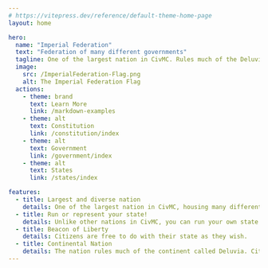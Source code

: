 ```yaml
---
# https://vitepress.dev/reference/default-theme-home-page
layout: home

hero:
  name: "Imperial Federation"
  text: "Federation of many different governments"
  tagline: One of the largest nation in CivMC. Rules much of the Deluvia Continent.
  image:
    src: /ImperialFederation-Flag.png
    alt: The Imperial Federation Flag
  actions:
    - theme: brand
      text: Learn More
      link: /markdown-examples
    - theme: alt
      text: Constitution
      link: /constitution/index
    - theme: alt
      text: Government
      link: /government/index
    - theme: alt
      text: States
      link: /states/index

features:
  - title: Largest and diverse nation
    details: One of the largest nation in CivMC, housing many different cultures and governments.
  - title: Run or represent your state!
    details: Unlike other nations in CivMC, you can run your own state or represent one of your favorite state.
  - title: Beacon of Liberty
    details: Citizens are free to do with their state as they wish.
  - title: Continental Nation
    details: The nation rules much of the continent called Deluvia. Citizens of the IF enjoys total freedom of movement and safety across the continent.
---
```


